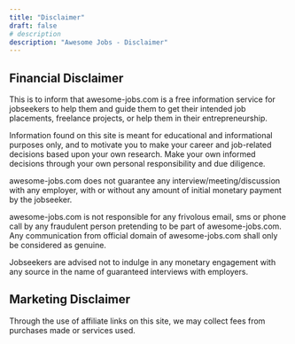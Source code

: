 ```yaml
---
title: "Disclaimer"
draft: false
# description
description: "Awesome Jobs - Disclaimer"
---
```


<h2><strong>Financial Disclaimer</strong></h2>

This is to inform that awesome-jobs.com is a free information service for jobseekers to help them and guide them to get their intended job placements, freelance projects, or help them in their entrepreneurship.

Information found on this site is meant for educational and informational purposes only, and to motivate you to make your career and job-related decisions based upon your own research. Make your own informed decisions through your own personal responsibility and due diligence.

awesome-jobs.com does not guarantee any interview/meeting/discussion with any employer, with or without any amount of initial monetary payment by the jobseeker.

awesome-jobs.com is not responsible for any frivolous email, sms or phone call by any fraudulent person pretending to be part of awesome-jobs.com. Any communication from official domain of awesome-jobs.com shall only be considered as genuine.

Jobseekers are advised not to indulge in any monetary engagement with any source in the name of guaranteed interviews with employers.

<h2><strong>Marketing Disclaimer</strong></h2>

Through the use of affiliate links on this site, we may collect fees from purchases made or services used.
